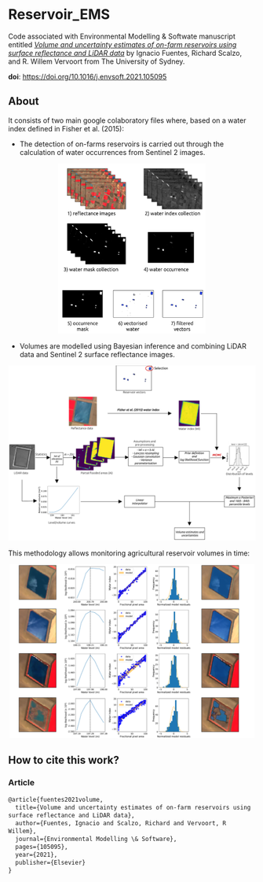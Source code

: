 # Reservoir_EMS

Code associated with Environmental Modelling & Softwate manuscript entitled [*Volume and uncertainty estimates of on-farm reservoirs using surface reflectance and LiDAR data*](https://www.sciencedirect.com/science/article/pii/S1364815221001389) by Ignacio Fuentes, Richard Scalzo, and R. Willem Vervoort from The University of Sydney.

**doi**: https://doi.org/10.1016/j.envsoft.2021.105095

## About

It consists of two main google colaboratory files where, based on a water index defined in Fisher et al. (2015):

* The detection of on-farms reservoirs is carried out through the calculation of water occurrences from Sentinel 2 images.
<p align="center">
  <img src="fig03.png" alt="method1" width="300">
</p>

* Volumes are modelled using Bayesian inference and combining LiDAR data and Sentinel 2 surface reflectance images.
<p align="center">
  <img src="fig04.png" alt="method1" width="700">
</p>

This methodology allows monitoring agricultural reservoir volumes in time:

<p align="center">
  <img src="fig12.png" alt="method1" width="500">
</p>

## How to cite this work?

### Article

```
@article{fuentes2021volume,
  title={Volume and uncertainty estimates of on-farm reservoirs using surface reflectance and LiDAR data},
  author={Fuentes, Ignacio and Scalzo, Richard and Vervoort, R Willem},
  journal={Environmental Modelling \& Software},
  pages={105095},
  year={2021},
  publisher={Elsevier}
}
```
